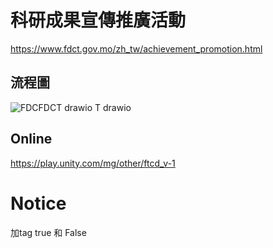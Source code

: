 # 科研成果宣傳推廣活動
https://www.fdct.gov.mo/zh_tw/achievement_promotion.html

## 流程圖

![FDC![FDCT drawio](https://user-images.githubusercontent.com/103558923/194560359-ad8332c5-4d6c-464d-b608-c721114af8eb.png)
T drawio](https://user-images.githubusercontent.com/103558923/194560341-9763a937-ba74-4f71-adfd-bfe5265b6737.png)

## Online
 
https://play.unity.com/mg/other/ftcd_v-1


# Notice
加tag true 和 False

